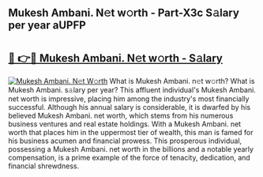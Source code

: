 ## Mukesh Ambani. N𝚎t w𝚘rth - Part-X3c S𝚊lary per year aUPFP

# <h2><a href="http://gc2bt5z.nevu.top/?p=Mukesh+Ambani.">🔗 👉🔴 Mukesh Ambani. N𝚎t w𝚘rth - S𝚊lary</a></h2>

[![Mukesh Ambani. N𝚎t W𝚘rth](https://i.imgur.com/Oavwk0R.jpeg)](http://gc2bt5z.nevu.top/?p=Mukesh+Ambani.)
What is Mukesh Ambani. n𝚎t w𝚘rth? What is Mukesh Ambani. s𝚊lary per year?
This affluent individual's Mukesh Ambani. net worth is impressive, placing him among the industry's most financially successful. Although his annual salary is considerable, it is dwarfed by his believed Mukesh Ambani. net worth, which stems from his numerous business ventures and real estate holdings. With a Mukesh Ambani. net worth that places him in the uppermost tier of wealth, this man is famed for his business acumen and financial prowess. This prosperous individual, possessing a Mukesh Ambani. net worth in the billions and a notable yearly compensation, is a prime example of the force of tenacity, dedication, and financial shrewdness.
